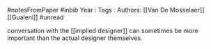 #notesFromPaper #inbib 
Year   :
Tags   :
Authors: [[Van De Mosselaer]] [[Gualeni]]
#unread 


conversation with the [[implied designer]] can sometimes be more important than the actual designer themselves.